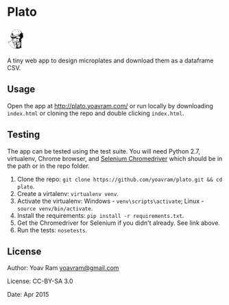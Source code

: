 # Plato
![Plato](https://raw.githubusercontent.com/yoavram/plato/master/plato.png)

A tiny web app to design microplates and download them as a dataframe CSV.

## Usage

Open the app at <http://plato.yoavram.com/> or run locally by downloading `index.html` or cloning the repo and double clicking `index.html`.

## Testing

The app can be tested using the test suite. You will need Python 2.7, virtualenv, Chrome browser, 
and [Selenium Chromedriver](https://sites.google.com/a/chromium.org/chromedriver/downloads) which should be in the path or in the repo folder.

1. Clone the repo: `git clone https://github.com/yoavram/plato.git && cd plato`.
2. Create a virtalenv: `virtualenv venv`.
3. Activate the virtualenv: Windows - `venv\scripts\activate`; Linux - `source venv/bin/activate`.
4. Install the requirements: `pip install -r requirements.txt`.
5. Get the Chromedriver for Selenium if you didn't already. See link above.
6. Run the tests: `nosetests`.

## License

Author: Yoav Ram <yoavram@gmail.com>

License: CC-BY-SA 3.0

Date: Apr 2015
